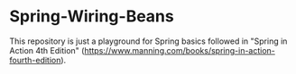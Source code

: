 # Spring-Wiring-Beans

This repository is just a playground for Spring basics followed in "Spring in Action 4th Edition" (https://www.manning.com/books/spring-in-action-fourth-edition).
